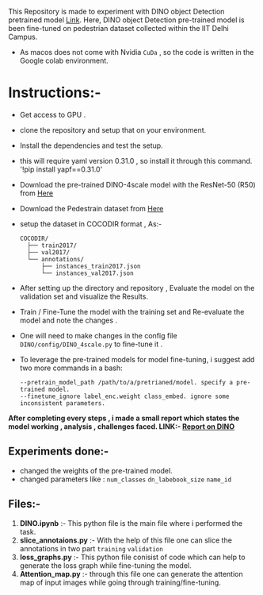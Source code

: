 This Repository is made to experiment with DINO object Detection pretrained model [Link]( https://github.com/IDEA-Research/DINO?tab=readme-ov-file ).
Here, DINO object Detection pre-trained model is been fine-tuned on pedestrian dataset collected within the IIT Delhi Campus.

- As macos does not come with Nvidia `CuDa` , so the code is written in the Google colab environment.

# Instructions:-

- Get access to GPU .
  
- clone the repository and setup that on your environment.
  
- Install the dependencies and test the setup.
  
- this will require yaml version 0.31.0 , so install it through this command. '!pip install yapf==0.31.0'

- Download the pre-trained DINO-4scale model with the ResNet-50 (R50) from [Here](https://drive.google.com/drive/folders/1qD5m1NmK0kjE5hh-G17XUX751WsEG-h_)

- Download the Pedestrain dataset from [Here](https://drive.google.com/drive/folders/1DCpmo919b7OrAng9clEbiMHjO3D0hyoa?usp=sharing)

- setup the dataset in COCODIR format , As:-

      COCODIR/
        ├── train2017/
        ├── val2017/
        └── annotations/
        	├── instances_train2017.json
        	└── instances_val2017.json


- After setting up the directory and repository , Evaluate the model on the validation set and visualize the Results.

- Train / Fine-Tune the model with the training set and Re-evaluate the model and note the changes .

- One will need to make changes in the config file `DINO/config/DINO_4scale.py` to fine-tune it .

- To leverage the pre-trained models for model fine-tuning, i suggest add two more commands in a bash:

      --pretrain_model_path /path/to/a/pretrianed/model. specify a pre-trained model.
      --finetune_ignore label_enc.weight class_embed. ignore some inconsistent parameters.



**After completing every steps , i made a small report which states the model working , analysis , challenges faced. 
LINK:- [Report on DINO](https://docs.google.com/document/d/1mD_nRejf79o-b4RCWiVae7XnUi2stnjuzl4GtM3n3Yw/edit?usp=sharing)**


## Experiments done:-

- changed the weights of the pre-trained model.
- changed parameters like : `num_classes`   `dn_labebook_size`   `name_id`

## Files:-
1. **DINO.ipynb** :- This python file is the main file where i performed the task.
2. **slice_annotaions.py** :- With the help of this file one can slice the annotations in two part `training`  `validation`
3. **loss_graphs.py** :- This python file conisist of code which can help to generate the loss graph while fine-tuning the model.
4. **Attention_map.py** :- through this file one can generate the attention map of input images while going through training/fine-tuning.


